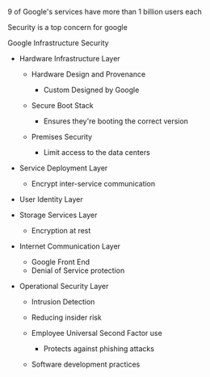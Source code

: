 9 of Google's services have more than 1 billion users each
 
Security is a top concern for google
 
Google Infrastructure Security

- Hardware Infrastructure Layer
    
    - Hardware Design and Provenance
        
        - Custom Designed by Google
    - Secure Boot Stack
        
        - Ensures they're booting the correct version
    - Premises Security
        
        - Limit access to the data centers
- Service Deployment Layer
    
    - Encrypt inter-service communication
- User Identity Layer
- Storage Services Layer
    
    - Encryption at rest
- Internet Communication Layer
    
    - Google Front End
    - Denial of Service protection
- Operational Security Layer
    
    - Intrusion Detection
    - Reducing insider risk
    - Employee Universal Second Factor use
        
        - Protects against phishing attacks
    - Software development practices